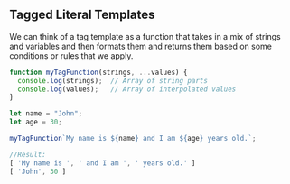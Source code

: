 ## Tagged Literal Templates

We can think of a tag template as a function that takes in a mix of strings and variables and then formats them and returns them based on some conditions or rules that we apply. 

```js
function myTagFunction(strings, ...values) {
  console.log(strings);  // Array of string parts
  console.log(values);   // Array of interpolated values
}

let name = "John";
let age = 30;

myTagFunction`My name is ${name} and I am ${age} years old.`;

```
```js
//Result:
[ 'My name is ', ' and I am ', ' years old.' ]
[ 'John', 30 ]

```
